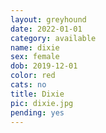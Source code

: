 ```yaml
---
layout: greyhound
date: 2022-01-01
category: available
name: dixie
sex: female
dob: 2019-12-01
color: red
cats: no
title: Dixie
pic: dixie.jpg
pending: yes
---
```


